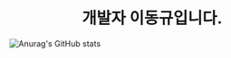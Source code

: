 <h1 align="center">개발자 이동규입니다.</h1>

![Anurag's GitHub stats](https://github-readme-stats.vercel.app/api?username=anuraghazra&theme=default&show_icons=true)
